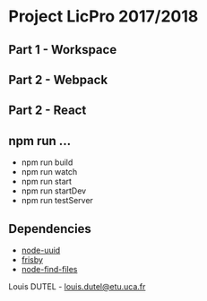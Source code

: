 # Project LicPro 2017/2018

## Part 1 - Workspace

## Part 2 - Webpack

## Part 2 - React

## npm run ...

* npm run build
* npm run watch
* npm run start
* npm run startDev
* npm run testServer

## Dependencies

* [node-uuid](https://www.npmjs.com/package/node-uuid)
* [frisby](https://www.npmjs.com/package/frisby)
* [node-find-files](https://www.npmjs.com/package/node-find-files)

Louis DUTEL - louis.dutel@etu.uca.fr